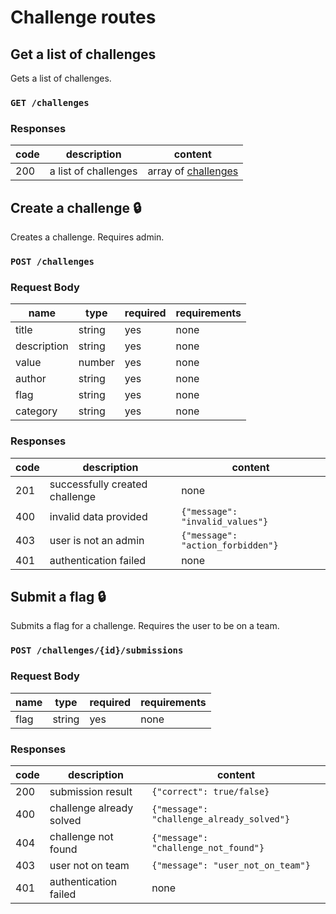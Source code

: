 # Challenge routes

## Get a list of challenges
Gets a list of challenges.
### `GET /challenges`
### Responses

|code|description|content|
|----|-----------|-------|
|200|a list of challenges|array of [challenges](index.md#challenge)|

## Create a challenge :lock:
Creates a challenge. Requires admin.
### `POST /challenges`
### Request Body

|name|type|required|requirements|
|----|----|--------|------------|
|title|string|yes|none|
|description|string|yes|none|
|value|number|yes|none|
|author|string|yes|none|
|flag|string|yes|none|
|category|string|yes|none|

### Responses

|code|description|content|
|----|-----------|-------|
|201|successfully created challenge|none|
|400|invalid data provided|`{"message": "invalid_values"}`|
|403|user is not an admin|`{"message": "action_forbidden"}`|
|401|authentication failed|none|

## Submit a flag :lock:
Submits a flag for a challenge. Requires the user to be on a team.
### `POST /challenges/{id}/submissions`
### Request Body

|name|type|required|requirements|
|----|----|--------|------------|
|flag|string|yes|none|

### Responses

|code|description|content|
|----|-----------|-------|
|200|submission result|`{"correct": true/false}`|
|400|challenge already solved|`{"message": "challenge_already_solved"}`|
|404|challenge not found|`{"message": "challenge_not_found"}`|
|403|user not on team|`{"message": "user_not_on_team"}`|
|401|authentication failed|none|